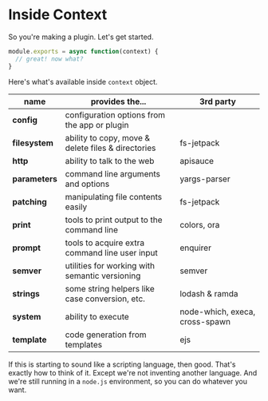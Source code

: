 # Inside Context

So you're making a plugin. Let's get started.

```js
module.exports = async function(context) {
  // great! now what?
}
```

Here's what's available inside `context` object.

| name           | provides the...                                    | 3rd party                      |
| -------------- | -------------------------------------------------- | ------------------------------ |
| **config**     | configuration options from the app or plugin       |
| **filesystem** | ability to copy, move & delete files & directories | fs-jetpack                     |
| **http**       | ability to talk to the web                         | apisauce                       |
| **parameters** | command line arguments and options                 | yargs-parser                   |
| **patching**   | manipulating file contents easily                  | fs-jetpack                     |
| **print**      | tools to print output to the command line          | colors, ora                    |
| **prompt**     | tools to acquire extra command line user input     | enquirer                       |
| **semver**     | utilities for working with semantic versioning     | semver                         |
| **strings**    | some string helpers like case conversion, etc.     | lodash & ramda                 |
| **system**     | ability to execute                                 | node-which, execa, cross-spawn |
| **template**   | code generation from templates                     | ejs                            |

If this is starting to sound like a scripting language, then good. That's exactly how to think of it. Except
we're not inventing another language. And we're still running in a `node.js` environment, so you can do whatever you want.
